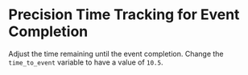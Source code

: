 # Precision Time Tracking for Event Completion

Adjust the time remaining until the event completion. Change the `time_to_event` variable to have a value of `10.5`.